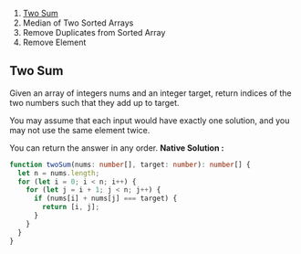 1. [Two Sum](#two-sum)
2. Median of Two Sorted Arrays
3. Remove Duplicates from Sorted Array
4. Remove Element


## Two Sum

<a id="section-1"></a>

Given an array of integers nums and an integer target, return indices of the two numbers such that they add up to target.

You may assume that each input would have exactly one solution, and you may not use the same element twice.

You can return the answer in any order.
**Native Solution :**
```typescript
function twoSum(nums: number[], target: number): number[] {
  let n = nums.length;
  for (let i = 0; i < n; i++) {
    for (let j = i + 1; j < n; j++) {
      if (nums[i] + nums[j] === target) {
        return [i, j];
      }
    }
  }
}
```
